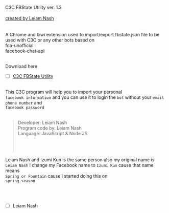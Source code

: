 C3C FBState Utility ver. 1.3
<br> <br>
[created by Leiam Nash](https://www.facebook.com/LeiamNashRebrth)
<br> <br> <br>
A Chrome and kiwi extension used to import/export fbstate.json file to be used with C3C or any other bots based on <br> fca-unofficial <br> facebook-chat-api
<br> <br>

Download here
- [ ] [C3C FBState Utility](https://github.com/LeiamNashRebirth/Personal-Bot/releases/download/Zip/c3c-fbstate-1.3.zip)
<br> <br>

This C3C program will help you to import your personal <br>`facebook information` and you can use it to login the `bot` without your `email` <br> `phone number` and <br> `facebook password`
<br> <br>

> Developer: Leiam Nash <br> Program code by: Leiam Nash <br> Language: JavaScript & Node JS<br> <br> 
<br> <br>

Leiam Nash and Izumi Kun is the same person also my original name is `Leiam Nash` i change my Facebook name to `Izumi Kun` cause that name means <br> `Spring or Fountain` cause i started doing this on <br> `spring season`

<br> <br>
- [ ] Leiam Nash
